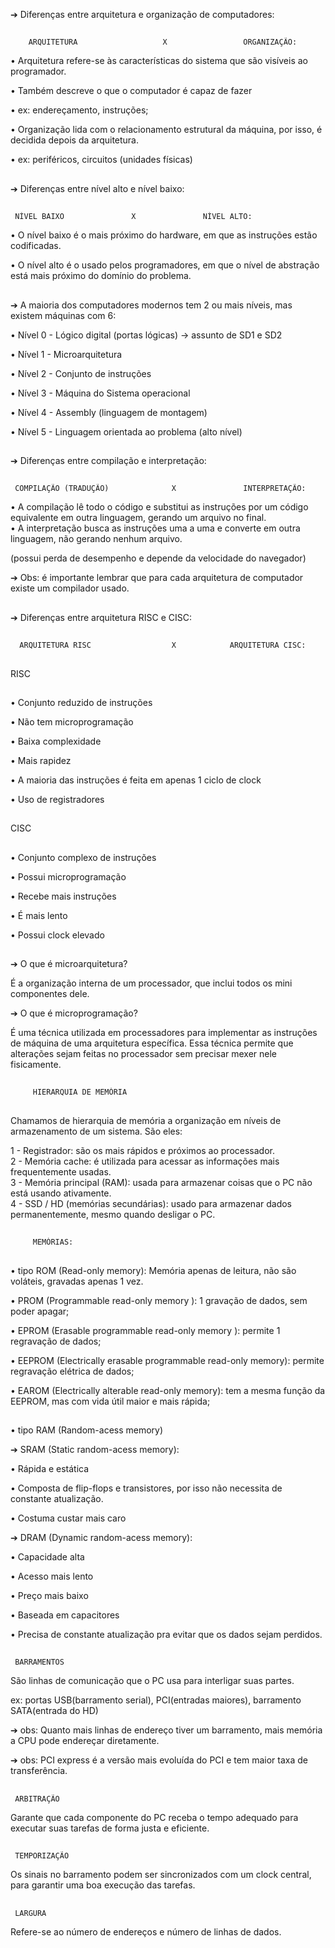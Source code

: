 ➔ Diferenças entre arquitetura e organização de computadores:
##

        ARQUITETURA                   X                 ORGANIZAÇÃO:        

• Arquitetura refere-se às características do sistema que são visíveis ao programador.            
                            
• Também descreve o que o computador é capaz de fazer          

• ex: endereçamento, instruções;

• Organização lida com o relacionamento estrutural  da máquina, por isso, é decidida depois da arquitetura.

• ex: periféricos, circuitos (unidades físicas)
##
➔ Diferenças entre nível alto e nível baixo:
##
     NÍVEL BAIXO               X               NÍVEL ALTO:

• O nível baixo é o mais próximo do hardware, em que as instruções estão codificadas.
                          
• O nível alto é o usado pelos programadores, em que o nível de abstração está mais próximo do domínio do problema.

##
➔ A maioria dos computadores modernos tem 2 ou mais níveis, mas existem máquinas com 6: 

• Nível 0 - Lógico digital (portas lógicas) -> assunto de SD1 e SD2

• Nível 1 - Microarquitetura

• Nível 2 - Conjunto de instruções

• Nível 3 - Máquina do Sistema operacional

• Nível 4 - Assembly (linguagem de montagem)

• Nível 5 - Linguagem orientada ao problema (alto nível)

##
➔ Diferenças entre compilação e interpretação:
##
     COMPILAÇÃO (TRADUÇÃO)              X               INTERPRETAÇÃO: 

• A compilação lê todo o código e substitui as instruções por um código equivalente em outra linguagem, gerando um arquivo no final.                                              
• A interpretação busca as instruções uma a uma e converte em outra linguagem, não gerando nenhum arquivo. 

(possui perda de desempenho e depende da velocidade do navegador)

 
➔ Obs: é importante lembrar que para cada arquitetura de computador existe um compilador usado. 

##
➔ Diferenças entre arquitetura RISC e CISC:
##

      ARQUITETURA RISC                  X            ARQUITETURA CISC: 
##    
RISC
##
• Conjunto reduzido de instruções  

• Não tem microprogramação    

• Baixa complexidade   

• Mais rapidez    

• A maioria das instruções é feita em apenas 1 ciclo de clock
                                        
• Uso de registradores
##
CISC
##
• Conjunto complexo de instruções

• Possui microprogramação

• Recebe mais instruções

• É mais lento

• Possui clock elevado
##
➔ O que é microarquitetura? 

É a organização interna de um processador, que inclui todos os mini componentes dele.

➔ O que é microprogramação? 

É uma técnica utilizada em processadores para implementar as instruções de máquina de uma arquitetura específica.
Essa técnica permite que alterações sejam feitas no processador sem precisar mexer nele fisicamente. 

##
         HIERARQUIA DE MEMÓRIA
##

Chamamos de hierarquia de memória a organização em níveis de armazenamento de um sistema. São eles:

1 - Registrador: são os mais rápidos e próximos ao processador.                           
2 - Memória cache: é utilizada para acessar as informações mais frequentemente usadas.                         
3 - Memória principal (RAM): usada para armazenar coisas que o PC não está usando ativamente.                                         
4 - SSD / HD (memórias secundárias): usado para armazenar dados permanentemente, mesmo quando desligar o PC.

##
         MEMÓRIAS:
##

• tipo ROM (Read-only memory): Memória apenas de leitura, não são voláteis, gravadas apenas 1 vez.

• PROM (Programmable read-only memory ): 1 gravação de dados, sem poder apagar;

• EPROM (Erasable programmable read-only memory ): permite 1 regravação de dados;

• EEPROM (Electrically erasable programmable read-only memory): permite regravação elétrica de dados;

• EAROM (Electrically alterable read-only memory): tem a mesma função da EEPROM, mas com vida útil maior e mais rápida;

##
• tipo RAM (Random-acess memory)

➔ SRAM (Static random-acess memory): 

• Rápida e estática 

• Composta de flip-flops e transistores, por isso não necessita de constante atualização.

• Costuma custar mais caro

➔ DRAM (Dynamic random-acess memory):

• Capacidade alta

• Acesso mais lento

• Preço mais baixo 

• Baseada em capacitores

• Precisa de constante atualização pra evitar que os dados sejam perdidos. 

##
     BARRAMENTOS 
     
São linhas de comunicação que o PC usa para interligar suas partes. 

ex: portas USB(barramento serial), PCI(entradas maiores), barramento SATA(entrada do HD)

➔ obs: Quanto mais linhas de endereço tiver um barramento, mais memória a CPU pode endereçar diretamente.

➔ obs: PCI express é a versão mais evoluída do PCI e tem maior taxa de transferência. 

##
     ARBITRAÇÃO 
     
Garante que cada componente do PC receba o tempo adequado para executar suas tarefas de forma justa e eficiente.
## 
     TEMPORIZAÇÃO
     
Os sinais no barramento podem ser sincronizados com um clock central, para garantir uma boa execução das tarefas. 
##
     LARGURA
     
Refere-se ao número de endereços e número de linhas de dados.
##
